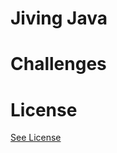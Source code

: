 # Jiving Java

# Challenges

# License
[See License](https://github.com/CookiesNCream/jiving-java/blob/master/LICENSE.md)
